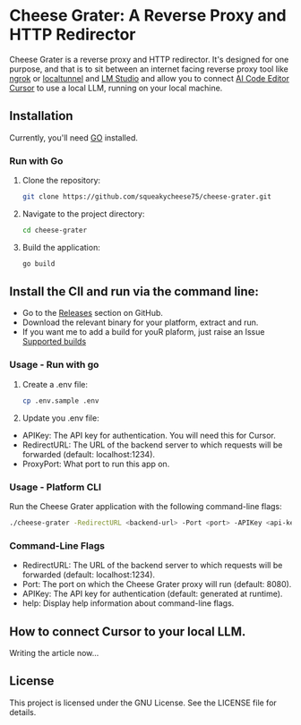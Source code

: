 # Cheese Grater: A Reverse Proxy and HTTP Redirector

Cheese Grater is a reverse proxy and HTTP redirector.  It's designed for one purpose, and that is to sit between an internet facing reverse proxy tool like [ngrok](https://ngrok.com/) or [localtunnel](https://theboroer.github.io/localtunnel-www/) and [LM Studio](https://lmstudio.ai/) and allow you to connect [AI Code Editor Cursor](https://www.cursor.com/) to use a local LLM, running on your local machine.

## Installation

Currently, you'll need [GO](https://go.dev/doc/install) installed.  

### Run with Go

1. Clone the repository:
    ```sh
    git clone https://github.com/squeakycheese75/cheese-grater.git
    ```

2. Navigate to the project directory:
    ```sh
    cd cheese-grater
    ```

3. Build the application:
    ```sh
    go build
    ```

## Install the ClI and run via the command line:

- Go to the [Releases](https://github.com/squeakycheese75/cheese-grater/releases) section on GitHub.
- Download the relevant binary for your platform, extract and run.
- If you want me to add a build for youR plaform, just raise an Issue   [Supported builds](https://golang.org/doc/install/source#environment)


### Usage - Run with go

1. Create a .env file:
    ```sh
    cp .env.sample .env
    ```

2. Update you .env file:
- APIKey: The API key for authentication.  You will need this for Cursor.
- RedirectURL: The URL of the backend server to which requests will be forwarded (default: localhost:1234).
- ProxyPort:  What port to run this app on.

### Usage - Platform CLI

Run the Cheese Grater application with the following command-line flags:

```sh
./cheese-grater -RedirectURL <backend-url> -Port <port> -APIKey <api-key>
```

### Command-Line Flags
- RedirectURL: The URL of the backend server to which requests will be forwarded (default: localhost:1234).
- Port: The port on which the Cheese Grater proxy will run (default: 8080).
- APIKey: The API key for authentication (default: generated at runtime).
- help: Display help information about command-line flags.


## How to connect Cursor to your local LLM.

Writing the article now...

## License
This project is licensed under the GNU License. See the LICENSE file for details.